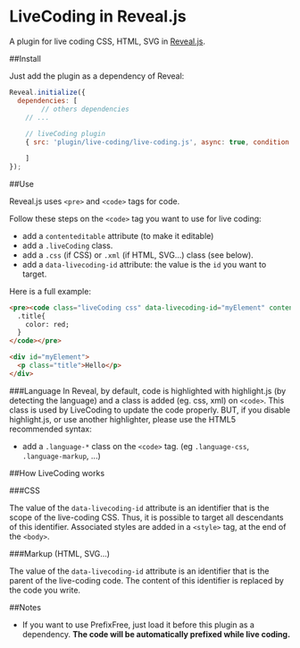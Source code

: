 LiveCoding in Reveal.js
=================

A plugin for live coding CSS, HTML, SVG in [Reveal.js](https://github.com/hakimel/reveal.js/).

##Install

Just add the plugin as a dependency of Reveal:

```javascript
Reveal.initialize({
  dependencies: [
		// others dependencies
    // ...
    
    // liveCoding plugin
    { src: 'plugin/live-coding/live-coding.js', async: true, condition: function() { return !!document.body.classList; }}

	]
});
```

##Use

Reveal.js uses `<pre>` and `<code>` tags for code.

Follow these steps on the `<code>` tag you want to use for live coding:
- add a `contenteditable` attribute (to make it editable)
- add a `.liveCoding` class.
- add a `.css` (if CSS) or `.xml` (if HTML, SVG...) class (see below).
- add a `data-livecoding-id` attribute: the value is the `id` you want to target.

Here is a full example:

```html
<pre><code class="liveCoding css" data-livecoding-id="myElement" contenteditable>
  .title{
    color: red;
  }
</code></pre>

<div id="myElement">
  <p class="title">Hello</p>
</div>
```

###Language
In Reveal, by default, code is highlighted with highlight.js (by detecting the language) and a class is added (eg. 
css, xml) on `<code>`. This class is used by LiveCoding to update the code properly. BUT, if you disable highlight.js, 
or use another highlighter, please use the HTML5 recommended syntax:
- add a `.language-*` class on the `<code>` tag. (eg `.language-css`, `.language-markup`, ...)

##How LiveCoding works

###CSS

The value of the `data-livecoding-id` attribute is an identifier that is the scope of the live-coding CSS. Thus, it is 
possible to target all descendants of this identifier.
Associated styles are added in a `<style>` tag, at the end of the `<body>`.

###Markup (HTML, SVG...)

The value of the `data-livecoding-id` attribute is an identifier that is the parent of the live-coding code. The content 
of this identifier is replaced by the code you write.


##Notes

- If you want to use PrefixFree, just load it before this plugin as a dependency. **The code will be automatically prefixed while live coding.**
